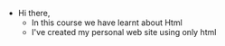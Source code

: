 * Hi there,
    - In this course we have learnt about Html 
    - I've created my personal web site using only html 